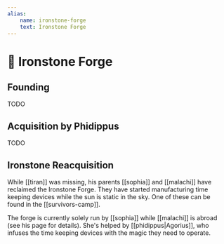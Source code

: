 ```yaml
---
alias:
    name: ironstone-forge
    text: Ironstone Forge
---
```

# 🔐 Ironstone Forge

## Founding

TODO

## Acquisition by Phidippus

TODO

## Ironstone Reacquisition

While [[tiran]] was missing, his parents [[sophia]] and [[malachi]] have reclaimed the Ironstone Forge. They have started manufacturing time keeping devices while the sun is static in the sky. One of these can be found in the [[survivors-camp]].

The forge is currently solely run by [[sophia]] while [[malachi]] is abroad (see his page for details). She's helped by [[phidippus|Agorius]], who infuses the time keeping devices with the magic they need to operate.

